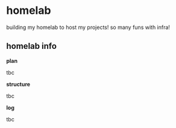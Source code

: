# homelab
building my homelab to host my projects! so many funs with infra!



## homelab info ##

**plan**

tbc


**structure**


tbc


**log**


tbc